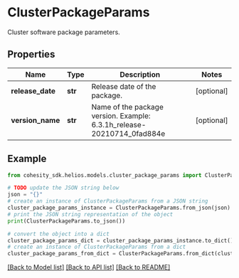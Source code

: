 # ClusterPackageParams

Cluster software package parameters.

## Properties

Name | Type | Description | Notes
------------ | ------------- | ------------- | -------------
**release_date** | **str** | Release date of the package. | [optional] 
**version_name** | **str** | Name of the package version. Example: 6.3.1h_release-20210714_0fad884e | [optional] 

## Example

```python
from cohesity_sdk.helios.models.cluster_package_params import ClusterPackageParams

# TODO update the JSON string below
json = "{}"
# create an instance of ClusterPackageParams from a JSON string
cluster_package_params_instance = ClusterPackageParams.from_json(json)
# print the JSON string representation of the object
print(ClusterPackageParams.to_json())

# convert the object into a dict
cluster_package_params_dict = cluster_package_params_instance.to_dict()
# create an instance of ClusterPackageParams from a dict
cluster_package_params_from_dict = ClusterPackageParams.from_dict(cluster_package_params_dict)
```
[[Back to Model list]](../README.md#documentation-for-models) [[Back to API list]](../README.md#documentation-for-api-endpoints) [[Back to README]](../README.md)


